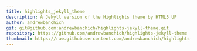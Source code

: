 ```yaml
---
title: highlights_jekyll_theme
description: A Jekyll version of the Highlights theme by HTML5 UP
author: andrewbanchich
git: git@github.com:andrewbanchich/highlights-jekyll-theme.git
repository: https://github.com/andrewbanchich/highlights-jekyll-theme
thumbnail: https://raw.githubusercontent.com/andrewbanchich/highlights-jekyll-theme/master/assets/images/highlights.jpg
---
```

